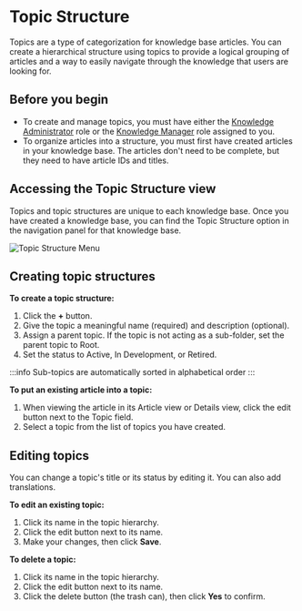 # Topic Structure
Topics are a type of categorization for knowledge base articles. You can create a hierarchical structure using topics to provide a logical grouping of articles and a way to easily navigate through the knowledge that users are looking for.

## Before you begin
* To create and manage topics, you must have either the [Knowledge Administrator](/servicemanager-config/setup/service-manager-roles#knowledge-roles) role or the [Knowledge Manager](/servicemanager-config/setup/service-manager-roles#knowledge-roles) role assigned to you.
* To organize articles into a structure, you must first have created articles in your knowledge base. The articles don't need to be complete, but they need to have article IDs and titles.

## Accessing the Topic Structure view
Topics and topic structures are unique to each knowledge base. Once you have created a knowledge base, you can find the Topic Structure option in the navigation panel for that knowledge base.

![Topic Structure Menu](/_books/servicemanager-user-guide/knowledge/images/menu-topic-structure.png)

## Creating topic structures
**To create a topic structure:**
1. Click the **+** button.
1. Give the topic a meaningful name (required) and description (optional).
1. Assign a parent topic. If the topic is not acting as a sub-folder, set the parent topic to Root.
1. Set the status to Active, In Development, or Retired.

:::info 
Sub-topics are automatically sorted in alphabetical order
:::

**To put an existing article into a topic:**
1. When viewing the article in its Article view or Details view, click the edit button next to the Topic field.
1. Select a topic from the list of topics you have created.

## Editing topics
You can change a topic's title or its status by editing it. You can also add translations.

**To edit an existing topic:**
1. Click its name in the topic hierarchy.
1. Click the edit button next to its name.
1. Make your changes, then click **Save**.

**To delete a topic:**
1. Click its name in the topic hierarchy.
1. Click the edit button next to its name.
1. Click the delete button (the trash can), then click **Yes** to confirm.


